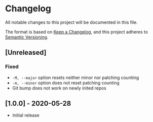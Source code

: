 # Changelog
All notable changes to this project will be documented in this file.

The format is based on [Keep a Changelog](https://keepachangelog.com/en/1.0.0/),
and this project adheres to [Semantic Versioning](https://semver.org/spec/v2.0.0.html).

## [Unreleased]

### Fixed

- `-M, --major` option resets neither minor nor patching counting
- `-m, --minor` option does not reset patching counting
- Git bump does not work on newly inited repos

## [1.0.0] - 2020-05-28

- Initial release
